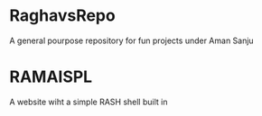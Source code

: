 # RaghavsRepo
A general pourpose repository for fun projects under Aman Sanju

# RAMAISPL
A website wiht a simple RASH shell built in
